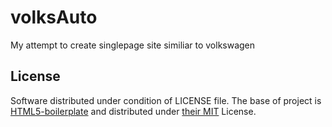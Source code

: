 # volksAuto
My attempt to create singlepage site similiar to volkswagen
## License
Software distributed under condition of LICENSE file.
The base of project is [HTML5-boilerplate](https://github.com/h5bp/html5-boilerplate) and distributed
under [their MIT](https://github.com/h5bp/html5-boilerplate/blob/master/LICENSE.txt) License.
